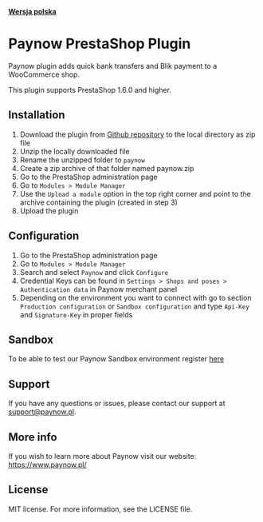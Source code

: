 [**Wersja polska**][ext0]
# Paynow PrestaShop Plugin

Paynow plugin adds quick bank transfers and Blik payment to a WooCommerce shop.

This plugin supports PrestaShop 1.6.0 and higher.

## Installation
1. Download the plugin from [Github repository][ext1] to the local directory as zip file
2. Unzip the locally downloaded file
3. Rename the unzipped folder to `paynow`
4. Create a zip archive of that folder named paynow.zip
5. Go to the PrestaShop administration page
6. Go to `Modules > Module Manager`
7. Use the `Upload a module` option in the top right corner and point to the archive containing the plugin (created in step 3)
8. Upload the plugin

## Configuration
1. Go to the PrestaShop administration page
2. Go to `Modules > Module Manager`
3. Search and select `Paynow` and click `Configure`
4. Credential Keys can be found in `Settings > Shops and poses > Authentication data` in Paynow merchant panel
5. Depending on the environment you want to connect with go to section `Production configuration` or `Sandbox configuration` and type `Api-Key` and `Signature-Key` in proper fields

## Sandbox
To be able to test our Paynow Sandbox environment register [here][ext2]

## Support
If you have any questions or issues, please contact our support at support@paynow.pl.

## More info
If you wish to learn more about Paynow visit our website: https://www.paynow.pl/

## License
MIT license. For more information, see the LICENSE file.

[ext0]: README.md
[ext1]: https://github.com/pay-now/paynow-prestashop/releases/latest
[ext2]: https://panel.sandbox.paynow.pl/